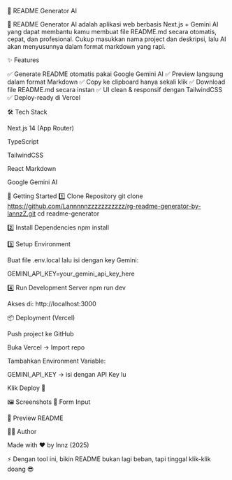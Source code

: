 📄 README Generator AI

🚀 README Generator AI adalah aplikasi web berbasis Next.js + Gemini AI yang dapat membantu kamu membuat file README.md secara otomatis, cepat, dan profesional.
Cukup masukkan nama project dan deskripsi, lalu AI akan menyusunnya dalam format markdown yang rapi.

✨ Features

✅ Generate README otomatis pakai Google Gemini AI
✅ Preview langsung dalam format Markdown
✅ Copy ke clipboard hanya sekali klik
✅ Download file README.md secara instan
✅ UI clean & responsif dengan TailwindCSS
✅ Deploy-ready di Vercel

🛠 Tech Stack

Next.js 14 (App Router)

TypeScript

TailwindCSS

React Markdown

Google Gemini AI

🚀 Getting Started
1️⃣ Clone Repository
git clone https://github.com/Lannnnnzzzzzzzzzzz/rg-readme-generator-by-lannzZ.git
cd readme-generator

2️⃣ Install Dependencies
npm install

3️⃣ Setup Environment

Buat file .env.local lalu isi dengan key Gemini:

GEMINI_API_KEY=your_gemini_api_key_here

4️⃣ Run Development Server
npm run dev


Akses di: http://localhost:3000

📦 Deployment (Vercel)

Push project ke GitHub

Buka Vercel
 → Import repo

Tambahkan Environment Variable:

GEMINI_API_KEY → isi dengan API Key lu

Klik Deploy 🎉

🖼 Screenshots
🔹 Form Input

🔹 Preview README

👨‍💻 Author

Made with ❤ by lnnz (2025)

⚡ Dengan tool ini, bikin README bukan lagi beban, tapi tinggal klik-klik doang 😎
